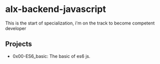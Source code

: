 # alx-backend-javascript
This is the start of specialization, i'm on the track to become competent developer

## Projects
- 0x00-ES6_basic: The basic of es6 js.

